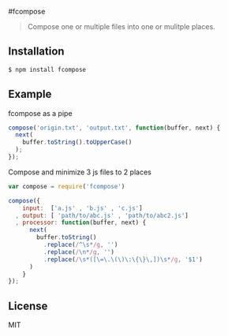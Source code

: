 #fcompose 
>Compose one or multiple files into one or mulitple places.

## Installation

```bash
$ npm install fcompose
```

## Example

fcompose as a pipe

```javascript
compose('origin.txt', 'output.txt', function(buffer, next) {
  next(             
    buffer.toString().toUpperCase()
  );
});
```     

Compose and minimize 3 js files to 2 places 

```javascript
var compose = require('fcompose')

compose({
    input:  ['a.js' , 'b.js' , 'c.js']
  , output: [ 'path/to/abc.js' , 'path/to/abc2.js']
  , processor: function(buffer, next) {
      next(
        buffer.toString()
          .replace(/^\s*/g, '')
          .replace(/\n*/g, '')
          .replace(/\s*([\=\.\(\)\:\{\}\,])\s*/g, '$1')
      )
    }
}); 
```

## License
MIT
